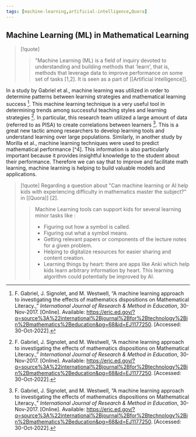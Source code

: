 ```yaml
---
tags: [machine-learning,artificial-intelligence,Quora]
---
```


## Machine Learning (ML) in Mathematical Learning

> [!quote] 
> > "Machine Learning (ML) is a field of inquiry devoted to understanding and building methods that 'learn', that is, methods that leverage data to improve performance on some set of tasks [1,2]. It is seen as a part of [[Artificial Intelligence]].

In a study by Gabriel et al., machine learning was utilized in order to determine patterns between learning strategies and mathematical learning success [^3].  This machine learning technique is a very useful tool in determining trends among successful teaching styles and learning strategies [^3]. In particular, this research team utilized a large amount of data (referred to as PISA) to create correlations between learners [^3].  This is a great new tactic among researchers to develop learning tools and understand learning over large populations.  Similarly, in another study by Morilla et al., machine learning techniques were used to predict mathematical performance [^4].  This information is also particularly important because it provides insightful knowledge to the student about their performance.  Therefore we can say that to improve and facilitate math learning, machine learning is helping to build valuable models and applications. 

> [!quote] 
> Regarding a question about "Can machine learning or AI help kids with experiencing difficulty in mathematics master the subject?" in [[Quora]] [2].
> 
> > Machine Learning  tools can support kids for several learning minor tasks like :
> > - Figuring out how a symbol is called.
> > - Figuring out what a symbol means.
> > - Getting relevant papers or components of the lecture notes for a given problem.
> > - Helping to digitalize resources for easier sharing and content creation.
> > - Learning things by heart: there are apps like Anki which help kids learn arbitrary information by heart. This learning algorithm could potentially be improved by AI. 

[^1]: “Machine learning,” _Wikipedia_, 25-Oct-2022. [Online]. Available: https://en.wikipedia.org/wiki/Machine_learning. [Accessed: 30-Oct-2022].
[^2]: Mitchell, Tom (1997). Machine Learning. New York: McGraw Hill. ISBN 0-07-042807-7. OCLC 36417892 
[^3]: F. Gabriel, J. Signolet, and M. Westwell, “A machine learning approach to investigating the effects of mathematics dispositions on Mathematical Literacy.,” _International Journal of Research & Method in Education_, 30-Nov-2017. [Online]. Available: https://eric.ed.gov/?q=source%3A%22international%2Bjournal%2Bfor%2Btechnology%2Bin%2Bmathematics%2Beducation&pg=68&id=EJ1177250. [Accessed: 30-Oct-2022].
[^3]: R. C. Morilla, R. D. Omabe, C. J. S. Tolibas, J. K. D. Treceñe, and E. E. C. Cornillez Jr, “Application of machine learning algorithms in predicting the performance of students in mathematics in the modern world.,” _ARAN-AWAN Journal of Educational Research and Technology Management_, vol. 1, pp. 49–57, Nov. 2020.
[^5]: “A. Muhammed, “Can machine learning or AI help kids with experiencing difficulty in ...” [Online]. Available: https://www.quora.com/Can-machine-learning-or-AI-help-kids-with-experiencing-difficulty-in-mathematics-master-the-subject. [Accessed: 31-Oct-2022].




